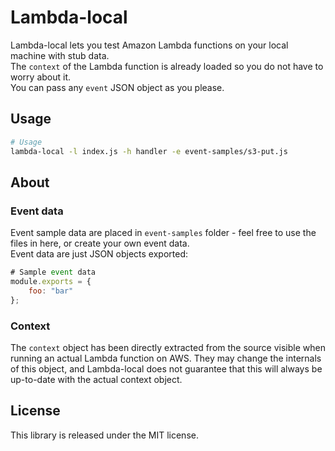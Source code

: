 Lambda-local
============

Lambda-local lets you test Amazon Lambda functions on your local machine with stub data.  
The `context` of the Lambda function is already loaded so you do not have to worry about it.  
You can pass any `event` JSON object as you please.  

Usage
-----

```bash
# Usage
lambda-local -l index.js -h handler -e event-samples/s3-put.js 
```

About
-----
### Event data
Event sample data are placed in `event-samples` folder - feel free to use the files in here, or create your own event data.  
Event data are just JSON objects exported:  

```js
# Sample event data 
module.exports = {
	foo: "bar"
};
```

### Context
The `context` object has been directly extracted from the source visible when running an actual Lambda function on AWS. They may change the internals of this object, and Lambda-local does not guarantee that this will always be up-to-date with the actual context object. 


License
----------
This library is released under the MIT license.


